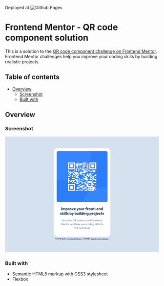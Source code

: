 Deployed at ![Github Pages](https://altynbaeva.github.io/qr-code-component/)

# Frontend Mentor - QR code component solution

This is a solution to the [QR code component challenge on Frontend Mentor](https://www.frontendmentor.io/challenges/qr-code-component-iux_sIO_H). Frontend Mentor challenges help you improve your coding skills by building realistic projects. 

## Table of contents

- [Overview](#overview)
  - [Screenshot](#screenshot)
  - [Built with](#built-with)

## Overview

### Screenshot

![](./screenshot.png)

### Built with

- Semantic HTML5 markup with CSS3 stylesheet
- Flexbox